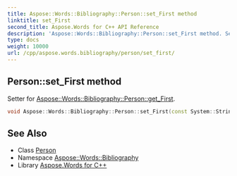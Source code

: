 ```yaml
---
title: Aspose::Words::Bibliography::Person::set_First method
linktitle: set_First
second_title: Aspose.Words for C++ API Reference
description: 'Aspose::Words::Bibliography::Person::set_First method. Setter for Aspose::Words::Bibliography::Person::get_First in C++.'
type: docs
weight: 10000
url: /cpp/aspose.words.bibliography/person/set_first/
---
```

## Person::set_First method


Setter for [Aspose::Words::Bibliography::Person::get_First](../get_first/).

```cpp
void Aspose::Words::Bibliography::Person::set_First(const System::String &value)
```

## See Also

* Class [Person](../)
* Namespace [Aspose::Words::Bibliography](../../)
* Library [Aspose.Words for C++](../../../)
